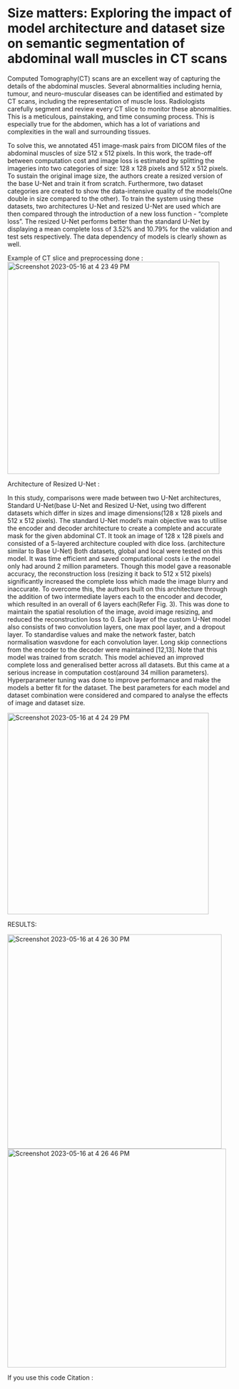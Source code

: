 # Size matters: Exploring the impact of model architecture and dataset size on semantic segmentation of abdominal wall muscles in CT scans

Computed Tomography(CT) scans are an excellent way of capturing the details of the abdominal muscles. Several abnormalities including hernia, tumour, and neuro-muscular diseases can be identified and estimated by CT scans, including the representation of muscle loss. Radiologists carefully segment and review every CT slice to monitor these abnormalities. This is a meticulous, painstaking, and time consuming process. This is especially true for the abdomen, which has a lot of variations and complexities in the wall and surrounding tissues.

To solve this, we annotated 451 image-mask pairs from DICOM files of the abdominal muscles of size 512 x 512 pixels. In this work, the trade-off between computation cost and image loss is estimated by splitting the imageries into two categories of size: 128 x 128 pixels and 512 x 512 pixels. To sustain the original image size, the authors create a resized version of the base U-Net and train it from scratch. Furthermore, two dataset categories are created to show the data-intensive quality of the models(One double in size compared to the other). To train the system using these datasets, two architectures U-Net and resized U-Net are used which are then compared through the introduction of a new loss function - “complete loss”. The resized U-Net performs better than the standard U-Net by displaying a mean complete loss of 3.52% and 10.79% for the validation and test sets respectively. The data dependency of models is clearly shown as well.


Example of CT slice and preprocessing done :
<img width="475" alt="Screenshot 2023-05-16 at 4 23 49 PM" src="https://github.com/AnveshSK/Size-matters-Exploring-the-impact-of-model-architecture-and-dataset-size-/assets/54216044/28b05536-1872-43ae-aaf4-c46bc0199c8c">

Architecture of Resized U-Net :

In this study, comparisons were made between two U-Net architectures, Standard U-Net(base U-Net and Resized U-Net, using two different datasets which differ in sizes and image dimensions(128 x 128 pixels and 512 x 512 pixels). The standard U-Net model’s main objective was to utilise the encoder and decoder architecture to create a complete and accurate mask for the given abdominal CT. It took an image of 128 x 128 pixels and consisted of a 5-layered architecture coupled with dice loss. (architecture similar to Base U-Net) Both datasets, global and local were tested on this model. It was time efficient and saved computational costs i.e the model only had around 2 million parameters. Though this model gave a reasonable accuracy, the reconstruction loss (resizing it back to 512 x 512 pixels) significantly increased the complete loss which made the image blurry and inaccurate. To overcome this, the authors built on this architecture through the addition of two intermediate layers each to the encoder and decoder, which resulted in an overall of 6 layers each(Refer Fig. 3). This was done to maintain the spatial resolution of the image, avoid image resizing, and reduced the reconstruction loss to 0. Each layer of the custom U-Net model also consists of two convolution layers, one max pool layer, and a dropout layer. To standardise values and make the network faster, batch normalisation wasvdone for each convolution layer. Long skip connections from the encoder to the
decoder were maintained [12,13]. Note that this model was trained from scratch. This model achieved an improved complete loss and generalised better across all datasets. But this came at a serious increase in computation cost(around 34 million parameters). Hyperparameter tuning was done to improve performance
and make the models a better fit for the dataset. The best parameters for each model and dataset combination were considered and compared to analyse the effects of image and dataset size.











<img width="451" alt="Screenshot 2023-05-16 at 4 24 29 PM" src="https://github.com/AnveshSK/Size-matters-Exploring-the-impact-of-model-architecture-and-dataset-size-/assets/54216044/059fabb4-53d5-407a-8df4-1c694b7824f2">














RESULTS:














<img width="480" alt="Screenshot 2023-05-16 at 4 26 30 PM" src="https://github.com/AnveshSK/Size-matters-Exploring-the-impact-of-model-architecture-and-dataset-size-/assets/54216044/07c6f4f6-5c7b-4408-b06b-49f04c5aa797">

<img width="490" alt="Screenshot 2023-05-16 at 4 26 46 PM" src="https://github.com/AnveshSK/Size-matters-Exploring-the-impact-of-model-architecture-and-dataset-size-/assets/54216044/dfd066ab-a871-46d8-8eeb-679a456ce94f">




If you use this code 
Citation :


